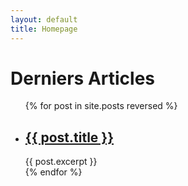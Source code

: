 ```yaml
---
layout: default
title: Homepage
---
```


<h1>Derniers Articles</h1>

<ul>
  {% for post in site.posts reversed %}
    <li>
      <h2><a href="{{ post.url }}">{{ post.title }}</a></h2>
      {{ post.excerpt }}
    </li>
  {% endfor %}
</ul>

